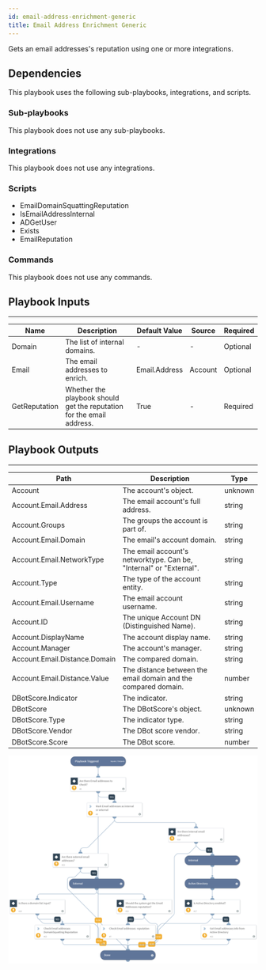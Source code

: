 ```yaml
---
id: email-address-enrichment-generic
title: Email Address Enrichment Generic
---
```


Gets an email addresses's reputation using one or more integrations.

## Dependencies
This playbook uses the following sub-playbooks, integrations, and scripts.

### Sub-playbooks
This playbook does not use any sub-playbooks.

### Integrations
This playbook does not use any integrations.

### Scripts
* EmailDomainSquattingReputation
* IsEmailAddressInternal
* ADGetUser
* Exists
* EmailReputation

### Commands
This playbook does not use any commands.

## Playbook Inputs
---

| **Name** | **Description** | **Default Value** | **Source** | **Required** |
| --- | --- | --- | --- | --- |
| Domain | The list of internal domains. | - | - | Optional |
| Email | The email addresses to enrich. | Email.Address | Account | Optional |
| GetReputation | Whether the playbook should get the reputation for the email address. | True | - | Required |

## Playbook Outputs
---

| **Path** | **Description** | **Type** |
| --- | --- | --- |
| Account | The account's object. | unknown |
| Account.Email.Address | The email account's full address. | string |
| Account.Groups | The groups the account is part of. | string |
| Account.Email.Domain | The email's account domain. | string |
| Account.Email.NetworkType | The email account's networktype. Can be, "Internal" or "External". | string |
| Account.Type | The type of the account entity. | string |
| Account.Email.Username | The email account username. | string |
| Account.ID | The unique Account DN (Distinguished Name). | string |
| Account.DisplayName | The account display name. | string |
| Account.Manager | The account's manager. | string |
| Account.Email.Distance.Domain | The compared domain. | string |
| Account.Email.Distance.Value | The distance between the email domain and the compared domain. | number |
| DBotScore.Indicator | The indicator. | string |
| DBotScore | The DBotScore's object. | unknown |
| DBotScore.Type | The indicator type. | string |
| DBotScore.Vendor | The DBot score vendor. | string |
| DBotScore.Score | The DBot score. | number |

![Email_Address_Enrichment_Generic](https://github.com/ElazarK/content-docs/blob/master/images/playbooks/Email_Address_Enrichment_Generic.png)
